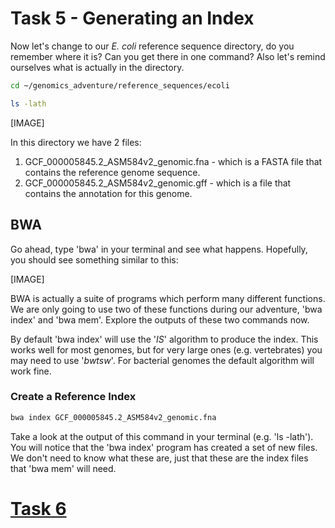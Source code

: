 # Task 5 - Generating an Index
Now let's change to our *E. coli* reference sequence directory, do you remember where it is? Can you get there in one command? Also let's remind ourselves what is actually in the directory.
```bash
cd ~/genomics_adventure/reference_sequences/ecoli

ls -lath
```
[IMAGE]

In this directory we have 2 files:
 1. GCF_000005845.2_ASM584v2_genomic.fna - which is a FASTA file that contains the reference genome sequence.
 2. GCF_000005845.2_ASM584v2_genomic.gff - which is a file that contains the annotation for this genome.

## BWA
Go ahead, type 'bwa' in your terminal and see what happens. Hopefully, you should see something similar to this:

[IMAGE]

BWA is actually a suite of programs which perform many different functions. We are only going to use two of these functions during our adventure, 'bwa index' and 'bwa mem'. Explore the outputs of these two commands now.

By default 'bwa index' will use the '*IS*' algorithm to produce the index. This works well for most genomes, but for very large ones (e.g. vertebrates) you may need to use '*bwtsw*'. For bacterial genomes the default algorithm will work fine.

### Create a Reference Index
```bash
bwa index GCF_000005845.2_ASM584v2_genomic.fna
```
Take a look at the output of this command in your terminal (e.g. 'ls -lath'). You will notice that the 'bwa index' program has created a set of new files. We don't need to know what these are, just that these are the index files that 'bwa mem' will need.

# [Task 6]()
